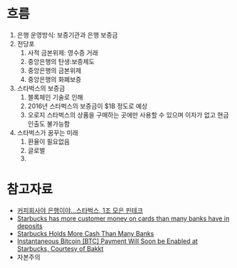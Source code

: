 # 흐름
1. 은행 운영방식: 보증기관과 은행 보증금
1. 전당포
    1. 사적 금본위제: 영수증 거래
    1. 중앙은행의 탄생:보증제도
    1. 중앙은행의 금본위제
    1. 중앙은행의 화폐보증
1. 스타벅스의 보증금
    1. 블록체인 기술로 인해
    1. 2016년 스타벅스의 보증금이 $1B 정도로 예상
    1. 오로지 스타벅스의 상품을 구매하는 곳에만 사용할 수 있으며 이자가 없고 현금인출도 불가능함
1. 스타벅스가 꿈꾸는 미래
    1. 환율이 필요없음
    1. 글로벌
    1.


# 참고자료
* [커피회사야 은행이야...스타벅스, 1조 모은 핀테크](http://m.hani.co.kr/arti/economy/finance/873672.html?_fr=gg#cb)
* [Starbucks has more customer money on cards than many banks have in deposits](https://www.marketwatch.com/story/starbucks-has-more-customer-money-on-cards-than-many-banks-have-in-deposits-2016-06-09?mod=mw_share_twitter)
* [Starbucks Holds More Cash Than Many Banks](https://www.forbes.com/sites/niallmccarthy/2016/08/01/starbucks-holds-more-cash-than-many-banks-infographic/#4095d53a231a)
* [Instantaneous Bitcoin [BTC] Payment Will Soon be Enabled at Starbucks, Courtesy of Bakkt](https://coingape.com/rumor-instantaneous-bitcoin-btc-payment-will-soon-be-enabled-at-starbucks-courtesy-of-bakkt/)
* 자본주의

